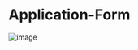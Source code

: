 # Application-Form
![image](https://user-images.githubusercontent.com/63644018/190039762-99a297f4-f2b6-4944-a83e-345e5b2f5ec2.png)
